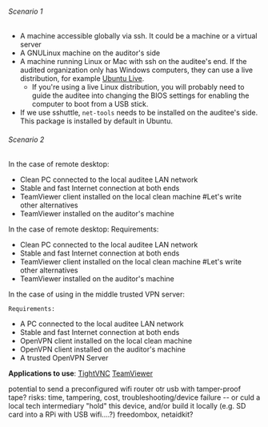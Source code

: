 ###### Scenario 1

- A machine accessible globally via ssh. It could be a machine or a virtual server
- A GNULinux machine on the auditor's side
- A machine running Linux or Mac with ssh on the auditee's end. If the audited
organization only has Windows computers, they can use a live distribution, for
example [Ubuntu Live](https://tutorials.ubuntu.com/tutorial/try-ubuntu-before-you-install?_ga=2.100677957.597084418.1503414810-670812192.1503414810#0).
    - If you're using a live Linux distribution, you will probably need to guide
    the auditee into changing the BIOS settings for enabling the computer to
    boot from a USB stick.
- If we use sshuttle, `net-tools` needs to be installed on the auditee's side.
This package is installed by default in Ubuntu.

###### Scenario 2

In the case of remote desktop:

- Clean PC connected to the local auditee LAN network
- Stable and fast Internet connection at both ends
- TeamViewer client installed on the local clean machine #Let's write other alternatives
- TeamViewer installed on the auditor's machine


In the case of remote desktop:
    Requirements:
- Clean PC connected to the local auditee LAN network
- Stable and fast Internet connection at both ends
- TeamViewer client installed on the local clean machine #Let's write other alternatives
- TeamViewer installed on the auditor's machine

In the case of using in the middle trusted VPN server:
    
    Requirements:
- A PC connected to the local auditee LAN network
- Stable and fast Internet connection at both ends 
- OpenVPN client installed on the local clean machine 
- OpenVPN client installed on the auditor's machine
- A trusted OpenVPN Server

**Applications to use**:
[TightVNC](http://www.tightvnc.com/)
[TeamViewer](https://www.teamviewer.com/en/)

potential to send a preconfigured wifi router otr usb with tamper-proof tape? 
risks: time, tampering, cost, troubleshooting/device failure -- or culd a local tech intermediary "hold" this device, and/or build it locally (e.g. SD card into a RPi with USB wifi....?) freedombox, netaidkit? 
